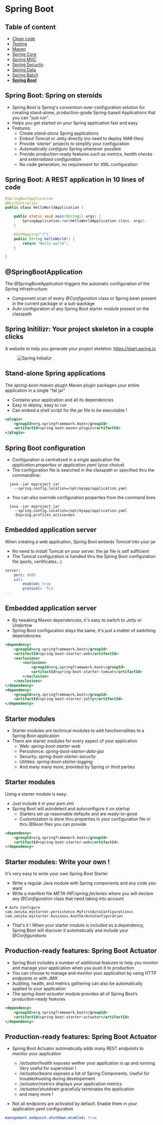 # Spring Boot

<!-- .slide: class="page-title" -->



## Table of content

<!-- .slide: class="toc" -->

- [Clean code](#/1)
- [Testing](#/2)
- [Maven](#/3)
- [Spring Core](#/4)
- [Spring MVC](#/5)
- [Spring Security](#/6)
- [Spring Data](#/7)
- [Spring Batch](#/8)
- **[Spring Boot](#/9)**



## Spring Boot: Spring on steroids

- Spring Boot is Spring's convention-over-configuration solution for creating stand-alone, production-grade Spring-based Applications that you can "just run".
- Helps you get started on your Spring application fast and easy
- Features:
    - Create *stand-alone* Spring applications
    - *Embed Tomcat* or Jetty directly (no need to deploy WAR files)
    - Provide '*starter*' projects to simplify your configuration
    - *Automatically configure* Spring whenever possible
    - Provide production-ready features such as *metrics*, *health checks* and *externalized configuration*
    - No code generation, no requirement for XML configuration



## Spring Boot: A REST application in 10 lines of code
```java
@SpringBootApplication
@RestController
public class HelloWorldApplication {

    public static void main(String[] args) {
        SpringApplication.run(HelloWorldApplication.class, args);
    }

    @GetMapping("/")
    public String helloWorld() {
        return "Hello world";
    }

}
```



## @SpringBootApplication

The *@SpringBootApplication* triggers the automatic configuration of the Spring infrastructure:

- Component scan of every *@Configuration* class or Spring bean present in the current package or a sub-package
- Auto configuration of any Spring Boot starter module present on the classpath



## Spring Initilizr: Your project skeleton in a couple clicks

A website to help you generate your project skeleton: https://start.spring.io

<figure>
    <img src="ressources/09_spring_boot/initializr.png" alt="Spring Initializr" />
</figure>



## Stand-alone Spring applications

The *spring-boot-maven-plugin* Maven plugin packages your entire application in a single "fat jar"

- Contains your application and all its dependencies
- Easy to deploy, easy to run
- Can embed a shell script for the jar file to be executable !

```xml
<plugin>
    <groupId>org.springframework.boot</groupId>
    <artifactId>spring-boot-maven-plugin</artifactId>
</plugin>
```



## Spring Boot configuration

- Configuration is centralized in a single application file *application.properties* or *application.yaml* (your choice)
- The configuration file is searched in the classpath or specified thru the commandline:

```shell  
  java -jar myproject.jar 
    --spring.config.location=/opt/myapp/application.yaml
```

- You can also override configuration properties from the command lines

```shell  
  java -jar myproject.jar 
    --spring.config.location=/opt/myapp/application.yaml 
    -Dspring.profiles.active=dev
```



## Embedded application server

When creating a web application, Spring Boot embeds *Tomcat* into your jar

- No need to install Tomcat on your server, the jar file is self sufficient
- The Tomcat configuration is handled thru the Spring Boot configuration file (ports, certificates...)

```yaml
server:
    port: 9080
    ssl:
        enabled: true
        protocol: 'TLS'
...
```



## Embedded application server

- By tweaking Maven dependencies, it's easy to switch to *Jetty* or *Undertow*
- Spring Boot configuration stays the same, it's just a matter of switching dependencies

```xml
<dependency>
	<groupId>org.springframework.boot</groupId>
	<artifactId>spring-boot-starter-web</artifactId>
	<exclusions>
		<exclusion>
			<groupId>org.springframework.boot</groupId>
			<artifactId>spring-boot-starter-tomcat</artifactId>
		</exclusion>
	</exclusions>
</dependency>
<dependency>
	<groupId>org.springframework.boot</groupId>
	<artifactId>spring-boot-starter-jetty</artifactId>
</dependency>
```



## Starter modules

- Starter modules are technical modules to add functionnalities to a Spring Boot application
- There are starter modules for every aspect of your application
  - Web: *spring-boot-starter-web*
  - Persistence:  *spring-boot-starter-data-jpa*
  - Security: *spring-boot-starter-security*
  - Utilities: *spring-boot-starter-logging*
  - And many many more, provided by Spring or third parties



## Starter modules

Using a starter module is easy: 

- Just include it in your pom.xml
- Spring Boot will autodetect and autoconfigure it on startup
  - Starters set up reasonable defaults and are ready-to-good
  - Customization is done thru properties in your configuration file or thru *@Bean* files you can provide

```xml
<dependency>
	<groupId>org.springframework.boot</groupId>
	<artifactId>spring-boot-starter-web</artifactId>
</dependency>
```



## Starter modules: Write your own !

It's very easy to write your own Spring Boot Starter

- Write a regular Java module with Spring components and any code you want
- Write a manifest file *META-INF/spring.factories* where you will declare any *@Configuration* class that need taking into account

```properties
# Auto Configure
com.zenika.mystarter.persistence.MyFirstAutoConfiguration=\
com.zenika.mystarter.business.AnotherAutoConfiguration
```

- That's it ! When your starter module is included as a dependency, Spring Boot will discover it automatically and include your *@Configuration*s



## Production-ready features: Spring Boot Actuator

- Spring Boot includes a number of additional features to help you monitor and manage your application when you push it to production
- You can choose to manage and monitor your application by using HTTP endpoints or with JMX
- Auditing, health, and metrics gathering can also be automatically applied to your application
- The *spring-boot-actuator* module provides all of Spring Boot’s production-ready features

```xml
<dependency>
    <groupId>org.springframework.boot</groupId>
    <artifactId>spring-boot-starter-actuator</artifactId>
</dependency>
```



## Production-ready features: Spring Boot Actuator

- Spring Boot Actuator automatically adds many REST endpoints to monitor your application
  - */actuator/health* exposes wether your application is up and running. Very useful for supervision !
  - */actuator/beans* exposes a list of Spring Components. Useful for troubleshooting during developement
  - */actuator/metrics* displays your application metrics
  - */actuator/shutdown* gracefully terminates the application
  - and many more !

- Not all endpoints are activated by default. Enable them in your application.yaml configuration

```yaml
management.endpoint.shutdown.enabled: true
```


<!-- .slide: class="page-questions" -->
